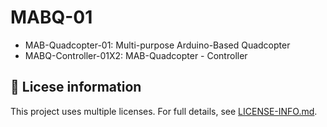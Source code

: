 # MABQ-01
- MAB-Quadcopter-01: Multi-purpose Arduino-Based Quadcopter
- MABQ-Controller-01X2: MAB-Quadcopter - Controller

## 📄 Licese information
This project uses multiple licenses. For full details, see [LICENSE-INFO.md](./LICENSE-INFO.md).
